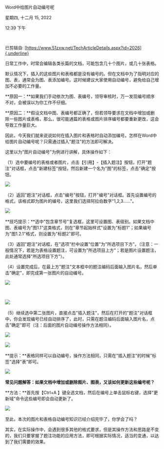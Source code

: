 Word中给图片自动编号呢

星期四, 十二月 15, 2022

12:39 下午

 

已剪辑自: [https://www.51zxw.net/TechArticleDetails.aspx?id=2026]{.underline}

日常工作中，时常会编辑各类长篇的文档，可能包含几十个图片，或几十张表格。

默认情况下，插入的这些图片和表格都是没有编号的。但在文档中为了指明对应的图、表，通常会为图、表添加编号。这时候建议大家使用自动编号，避免给自己增加不必要的工作量。

**原因一：**如果我们手动依次为图、表编号，领导审核时，万一发现编号顺序不对，会被误以为你工作不仔细。

**原因二：**假设文档中图、表编号都正确了，但若领导要求在文档中增加或删除一些图片或表格，那么，很可能通篇的表格或图片排序编号都要重新更改，这会导致工作量巨大。

因此，今天我们就来说说如何在插入图片和表格时自动添加编号。怎样在Word中给图片自动编号呢？只需通过插入"题注"的方法即可解决。

这里以为"图片自动编号"为例进行讲解，具体操作如下：

（1）选中要编号的表格或者图片，点击【引用】-【插入题注】按钮，打开"题注"对话框，点击"新建标签"按钮，然后新建一个名为"图"的标签，点击"确定"按钮。

![](..\..\..\..\assets\001_Word中给图片自动编号呢_000.png)

（2）返回"题注"对话框，点击"编号"按钮，打开"编号"对话框。首先设置编号的格式，该格式即为图片的编号，这里我们选择阿拉伯数字"1,2,3\...\...\"。

![](..\..\..\..\assets\001_Word中给图片自动编号呢_001.png)

**技巧提示：**选中"包含章节号"复选框，这里可设置图、表级别。如果文档中图、表编号为"图1.1"这类格式，则在"章节起始样式"设置为"标题1"；如果编号为"图1.2.1"格式，则设置为"标题2"即可。

（3）返回"题注"对话框，在"选项"栏中设置"位置"为"所选项目下方"。（注意：一般情况下，若是为表格设置题注，可设置为"所选项目上方"；若是图片设置题注，此处通常选择"所选项目下方"）。

（4）设置完成后，在最上方"题注"文本框中的题注编码后面输入图片名，然后单击"确定"，即完成第一张图片的自动编号。

![](..\..\..\..\assets\001_Word中给图片自动编号呢_002.png)

 

![](..\..\..\..\assets\001_Word中给图片自动编号呢_003.png)

（5）继续选中第二张图片，直接点击"插入题注"，然后在打开的"题注"对话框中，你会发现编号已经自动排序了，此时，只需在题注编码后面输入图片名，点击"确定"即可（注：后面的图片自动编号操作方法相同）。

![](..\..\..\..\assets\001_Word中给图片自动编号呢_004.png)

![](..\..\..\..\assets\001_Word中给图片自动编号呢_005.png)

**提示：**表格同样可以自动编号，操作方法相同，只需在"插入题注"的时候"标签"选择"表"即可。

![](..\..\..\..\assets\001_Word中给图片自动编号呢_006.png)

**常见问题解答：如果文档中增加或删除图片、图表，又该如何更新这些编号呢？**

**方法：**首先按【Ctrl+A 】键全选文档，然后在编号上单击鼠标右键，选择"更新域"命令这些编号即会自动更新了。

![](..\..\..\..\assets\001_Word中给图片自动编号呢_007.png)

至此，本次的图片和表格自动编号知识已经介绍完毕了，你学会了吗？

其实，在实际操作中，会遇到很多其他的格式要求，但是其操作方法和思路是不变的，我们只要掌握了题注功能的应用方法，即可根据实际情况，适当的变通，以达到了我们需要的效果。
